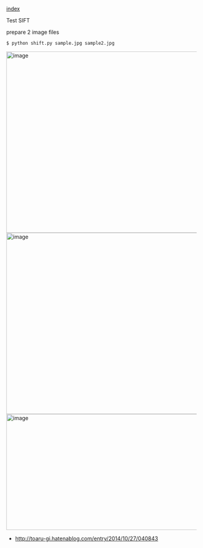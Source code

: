 [index](./index.md)




Test SIFT


prepare 2 image files


```sh
$ python shift.py sample.jpg sample2.jpg
```


<img src="https://raw.githubusercontent.com/wiki/karaage0703/python-image-processing/0002.jpg" alt="image" width="640" height="480">

<img src="https://raw.githubusercontent.com/wiki/karaage0703/python-image-processing/0003.jpg" alt="image" width="640" height="480">


<img src="https://raw.githubusercontent.com/wiki/karaage0703/python-image-processing/0009.png" alt="image" width="696" height="307">


- http://toaru-gi.hatenablog.com/entry/2014/10/27/040843
